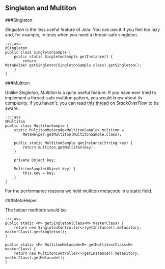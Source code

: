 <div class="page-header">
    <h2>Singleton and Multiton</h2>
</div>

###Singleton

*Singleton* is the less useful feature of *Jeta*. You can use it if you feel too lazy and, for example, in tests when you need a thread-safe singleton.

    :::java
    @Singleton
    public class SingletonSample {
        public static SingletonSample getInstance() {
            return MetaHelper.getSingleton(SingletonSample.class).getSingleton();
        }
    }


###Multiton

Unlike *Singleton*, *Multiton* is a quite useful feature. If you have ever tried to implement a thread-safe multiton pattern, you would know about its complexity. If you haven't, you can read [this thread](http://stackoverflow.com/questions/11126866/thread-safe-multitons-in-java) on *StackOverFlow* to be aware.

    :::java
    @Multiton
    public class MultitonSample {
        static MultitonMetacode<MultitonSample> multiton =
            MetaHelper.getMultiton(MultitonSample.class);

        public static MultitonSample getInstance(String key) {
            return multiton.getMultiton(key);
        }

        private Object key;

        MultitonSample(Object key) {
            this.key = key;
        }
    }

For the performance reasons we hold multiton metacode in a static field.


###MetaHelper

The helper methods would be:

    :::java
    public static <M> getSingleton(Class<M> masterClass) {
        return new SingletonController<>(getInstance().metasitory, masterClass).getSingleton();
    }

    public static <M> MultitonMetacode<M> getMultiton(Class<M> masterClass) {
        return new MultitonController<>(getInstance().metasitory, masterClass).getMetacode();
    }
